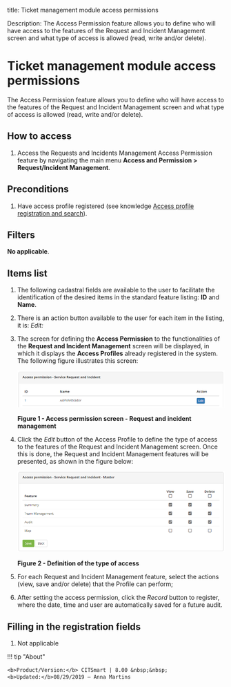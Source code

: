 title: Ticket management module access permissions

Description: The Access Permission feature allows you to define who will have access to the features of the Request and Incident Management screen and what type of access is allowed (read, write and/or delete).

# Ticket management module access permissions

The Access Permission feature allows you to define who will have access to the
features of the Request and Incident Management screen and what type of access
is allowed (read, write and/or delete).

How to access
-------------

1.  Access the Requests and Incidents Management Access Permission feature by
    navigating the main menu **Access and Permission > Request/Incident
    Management**.

Preconditions
-------------

1.  Have access profile registered (see knowledge [Access profile registration
    and search][1]).

Filters
-------

**No applicable**.

Items list
----------

1.  The following cadastral fields are available to the user to facilitate the
    identification of the desired items in the standard feature
    listing: **ID** and **Name**.

2.  There is an action button available to the user for each item in the
    listing, it is: *Edit:*

3.  The screen for defining the **Access Permission** to the functionalities of
    the **Request and Incident Management** screen will be displayed, in which
    it displays the **Access Profiles** already registered in the system. The
    following figure illustrates this screen:

    ![figure](images/permission-1.png)
   
    **Figure 1 - Access permission screen - Request and incident management**

4.  Click the *Edit* button of the Access Profile to define the type of access
    to the features of the Request and Incident Management screen. Once this is
    done, the Request and Incident Management features will be presented, as
    shown in the figure below:

    ![figure](images/permission-2.png)
   
    **Figure 2 - Definition of the type of access**

5.  For each Request and Incident Management feature, select the actions (view,
    save and/or delete) that the Profile can perform;

6.  After setting the access permission, click the *Record* button to register,
    where the date, time and user are automatically saved for a future audit.

Filling in the registration fields
----------------------------------

1.  Not applicable


[1]:/en-us/citsmart-platform-7/initial-settings/access-settings/profile/user-profile.html

!!! tip "About"

    <b>Product/Version:</b> CITSmart | 8.00 &nbsp;&nbsp;
    <b>Updated:</b>08/29/2019 – Anna Martins
